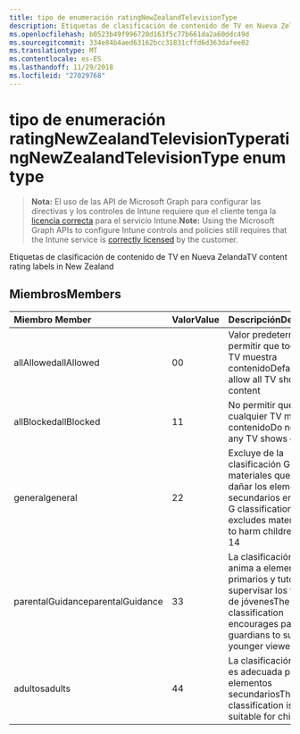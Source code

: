 ```yaml
---
title: tipo de enumeración ratingNewZealandTelevisionType
description: Etiquetas de clasificación de contenido de TV en Nueva Zelanda
ms.openlocfilehash: b0523b49f996720d163f5c77b661da2a60ddc49d
ms.sourcegitcommit: 334e84b4aed63162bcc31831cffd6d363dafee02
ms.translationtype: MT
ms.contentlocale: es-ES
ms.lasthandoff: 11/29/2018
ms.locfileid: "27029768"
---
```

# <a name="ratingnewzealandtelevisiontype-enum-type"></a><span data-ttu-id="f2074-103">tipo de enumeración ratingNewZealandTelevisionType</span><span class="sxs-lookup"><span data-stu-id="f2074-103">ratingNewZealandTelevisionType enum type</span></span>

> <span data-ttu-id="f2074-104">**Nota:** El uso de las API de Microsoft Graph para configurar las directivas y los controles de Intune requiere que el cliente tenga la [licencia correcta](https://go.microsoft.com/fwlink/?linkid=839381) para el servicio Intune.</span><span class="sxs-lookup"><span data-stu-id="f2074-104">**Note:** Using the Microsoft Graph APIs to configure Intune controls and policies still requires that the Intune service is [correctly licensed](https://go.microsoft.com/fwlink/?linkid=839381) by the customer.</span></span>

<span data-ttu-id="f2074-105">Etiquetas de clasificación de contenido de TV en Nueva Zelanda</span><span class="sxs-lookup"><span data-stu-id="f2074-105">TV content rating labels in New Zealand</span></span>
## <a name="members"></a><span data-ttu-id="f2074-106">Miembros</span><span class="sxs-lookup"><span data-stu-id="f2074-106">Members</span></span>
|<span data-ttu-id="f2074-107">Miembro	</span><span class="sxs-lookup"><span data-stu-id="f2074-107">Member</span></span>|<span data-ttu-id="f2074-108">Valor</span><span class="sxs-lookup"><span data-stu-id="f2074-108">Value</span></span>|<span data-ttu-id="f2074-109">Descripción</span><span class="sxs-lookup"><span data-stu-id="f2074-109">Description</span></span>|
|:---|:---|:---|
|<span data-ttu-id="f2074-110">allAllowed</span><span class="sxs-lookup"><span data-stu-id="f2074-110">allAllowed</span></span>|<span data-ttu-id="f2074-111">0</span><span class="sxs-lookup"><span data-stu-id="f2074-111">0</span></span>|<span data-ttu-id="f2074-112">Valor predeterminado, permitir que todos los TV muestra contenido</span><span class="sxs-lookup"><span data-stu-id="f2074-112">Default value, allow all TV shows content</span></span>|
|<span data-ttu-id="f2074-113">allBlocked</span><span class="sxs-lookup"><span data-stu-id="f2074-113">allBlocked</span></span>|<span data-ttu-id="f2074-114">1</span><span class="sxs-lookup"><span data-stu-id="f2074-114">1</span></span>|<span data-ttu-id="f2074-115">No permitir que cualquier TV muestra contenido</span><span class="sxs-lookup"><span data-stu-id="f2074-115">Do not allow any TV shows content</span></span>|
|<span data-ttu-id="f2074-116">general</span><span class="sxs-lookup"><span data-stu-id="f2074-116">general</span></span>|<span data-ttu-id="f2074-117">2</span><span class="sxs-lookup"><span data-stu-id="f2074-117">2</span></span>|<span data-ttu-id="f2074-118">Excluye de la clasificación G materiales que puedan dañar los elementos secundarios en 14</span><span class="sxs-lookup"><span data-stu-id="f2074-118">The G classification excludes materials likely to harm children under 14</span></span>|
|<span data-ttu-id="f2074-119">parentalGuidance</span><span class="sxs-lookup"><span data-stu-id="f2074-119">parentalGuidance</span></span>|<span data-ttu-id="f2074-120">3</span><span class="sxs-lookup"><span data-stu-id="f2074-120">3</span></span>|<span data-ttu-id="f2074-121">La clasificación de PGR anima a elementos primarios y tutores para supervisar los visores de jóvenes</span><span class="sxs-lookup"><span data-stu-id="f2074-121">The PGR classification encourages parents and guardians to supervise younger viewers</span></span>|
|<span data-ttu-id="f2074-122">adultos</span><span class="sxs-lookup"><span data-stu-id="f2074-122">adults</span></span>|<span data-ttu-id="f2074-123">4</span><span class="sxs-lookup"><span data-stu-id="f2074-123">4</span></span>|<span data-ttu-id="f2074-124">La clasificación AO no es adecuada para los elementos secundarios</span><span class="sxs-lookup"><span data-stu-id="f2074-124">The AO classification is not suitable for children</span></span>|




